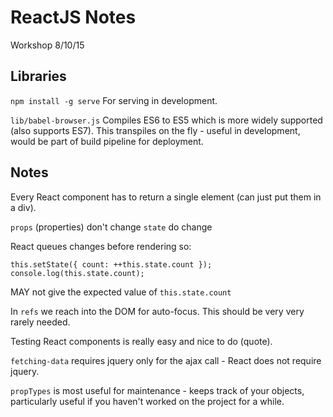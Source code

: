 # ReactJS Notes
Workshop 8/10/15

## Libraries

`npm install -g serve`
For serving in development.

`lib/babel-browser.js`
Compiles ES6 to ES5 which is more widely supported (also supports ES7).
This transpiles on the fly - useful in development, would be part of build pipeline for deployment.

## Notes

Every React component has to return a single element (can just put them in a div).

`props` (properties) don't change
`state` do change

React queues changes before rendering so:

```
this.setState({ count: ++this.state.count });
console.log(this.state.count);
```

MAY not give the expected value of `this.state.count`

In `refs` we reach into the DOM for auto-focus. This should be very very rarely needed.

Testing React components is really easy and nice to do (quote).

`fetching-data` requires jquery only for the ajax call - React does not require jquery.

`propTypes` is most useful for maintenance - keeps track of your objects, particularly useful if you haven't worked on the project for a while.